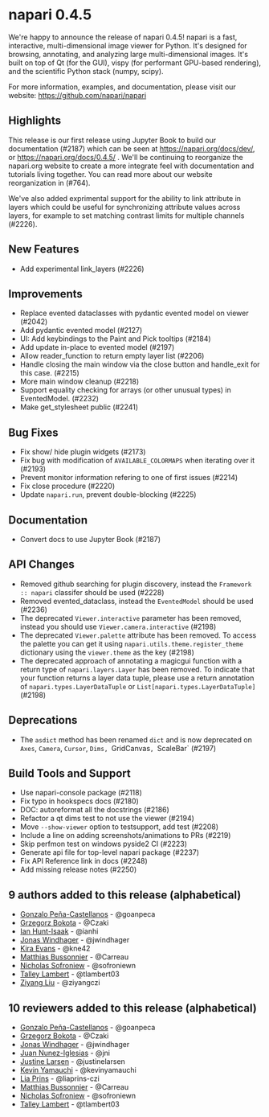 # napari 0.4.5

We're happy to announce the release of napari 0.4.5!
napari is a fast, interactive, multi-dimensional image viewer for Python.
It's designed for browsing, annotating, and analyzing large multi-dimensional
images. It's built on top of Qt (for the GUI), vispy (for performant GPU-based
rendering), and the scientific Python stack (numpy, scipy).


For more information, examples, and documentation, please visit our website:
https://github.com/napari/napari

## Highlights
This release is our first release using Jupyter Book to build our documentation (#2187)
which can be seen at https://napari.org/docs/dev/, or
https://napari.org/docs/0.4.5/ . We'll be continuing to reorganize the
napari.org website to create a more integrate feel with documentation and tutorials living
together. You can read more about our website reorganization in (#764).

We've also added exprimental support for the ability to link attribute in layers which could
be useful for synchronizing attribute values across layers, for example to
set matching contrast limits for multiple channels (#2226).


## New Features
- Add experimental link_layers (#2226)


## Improvements
- Replace evented dataclasses with pydantic evented model on viewer (#2042)
- Add pydantic evented model (#2127)
- UI: Add keybindings to the Paint and Pick tooltips (#2184)
- Add update in-place to evented model (#2197)
- Allow reader_function to return empty layer list (#2206)
- Handle closing the main window via the close button and handle_exit for this case. (#2215)
- More main window cleanup (#2218)
- Support equality checking for arrays (or other unusual types) in EventedModel. (#2232)
- Make get_stylesheet public (#2241)


## Bug Fixes
- Fix show/ hide plugin widgets (#2173)
- Fix bug with modification of `AVAILABLE_COLORMAPS` when iterating over it  (#2193)
- Prevent monitor information refering to one of first issues (#2214)
- Fix close procedure (#2220)
- Update `napari.run`, prevent double-blocking (#2225)


## Documentation
- Convert docs to use Jupyter Book (#2187)


## API Changes
- Removed github searching for plugin discovery, instead the `Framework :: napari` classifer should be used (#2228)
- Removed evented_dataclass, instead the `EventedModel` should be used (#2236)
- The deprecated ``Viewer.interactive`` parameter has been removed, instead you should use ``Viewer.camera.interactive`` (#2198)
- The deprecated ``Viewer.palette`` attribute has been removed. To access the palette you can get it using ``napari.utils.theme.register_theme`` dictionary using the ``viewer.theme`` as the key (#2198)
- The deprecated approach of annotating a magicgui function with a return type of ``napari.layers.Layer`` has been removed. To indicate that your function returns a layer data tuple, please use a return annotation of ``napari.types.LayerDataTuple`` or ``List[napari.types.LayerDataTuple]``(#2198)


## Deprecations
 - The `asdict` method has been renamed `dict` and is now deprecated on `Axes`, `Camera`, `Cursor`, `Dims, `GridCanvas`, `ScaleBar` (#2197)


## Build Tools and Support
- Use napari-console package (#2118)
- Fix typo in hookspecs docs (#2180)
- DOC: autoreformat all the docstrings (#2186)
- Refactor a qt dims test to not use the viewer (#2194)
- Move `--show-viewer` option to testsupport, add test (#2208)
- Include a line on adding screenshots/animations to PRs (#2219)
- Skip perfmon test on windows pyside2 CI (#2223)
- Generate api file for top-level napari package (#2237)
- Fix API Reference link in docs (#2248)
- Add missing release notes (#2250)


## 9 authors added to this release (alphabetical)

- [Gonzalo Peña-Castellanos](https://github.com/napari/napari/commits?author=goanpeca) - @goanpeca
- [Grzegorz Bokota](https://github.com/napari/napari/commits?author=Czaki) - @Czaki
- [Ian Hunt-Isaak](https://github.com/napari/napari/commits?author=ianhi) - @ianhi
- [Jonas Windhager](https://github.com/napari/napari/commits?author=jwindhager) - @jwindhager
- [Kira Evans](https://github.com/napari/napari/commits?author=kne42) - @kne42
- [Matthias Bussonnier](https://github.com/napari/napari/commits?author=Carreau) - @Carreau
- [Nicholas Sofroniew](https://github.com/napari/napari/commits?author=sofroniewn) - @sofroniewn
- [Talley Lambert](https://github.com/napari/napari/commits?author=tlambert03) - @tlambert03
- [Ziyang Liu](https://github.com/napari/napari/commits?author=ziyangczi) - @ziyangczi


## 10 reviewers added to this release (alphabetical)

- [Gonzalo Peña-Castellanos](https://github.com/napari/napari/commits?author=goanpeca) - @goanpeca
- [Grzegorz Bokota](https://github.com/napari/napari/commits?author=Czaki) - @Czaki
- [Jonas Windhager](https://github.com/napari/napari/commits?author=jwindhager) - @jwindhager
- [Juan Nunez-Iglesias](https://github.com/napari/napari/commits?author=jni) - @jni
- [Justine Larsen](https://github.com/napari/napari/commits?author=justinelarsen) - @justinelarsen
- [Kevin Yamauchi](https://github.com/napari/napari/commits?author=kevinyamauchi) - @kevinyamauchi
- [Lia Prins](https://github.com/napari/napari/commits?author=liaprins-czi) - @liaprins-czi
- [Matthias Bussonnier](https://github.com/napari/napari/commits?author=Carreau) - @Carreau
- [Nicholas Sofroniew](https://github.com/napari/napari/commits?author=sofroniewn) - @sofroniewn
- [Talley Lambert](https://github.com/napari/napari/commits?author=tlambert03) - @tlambert03

